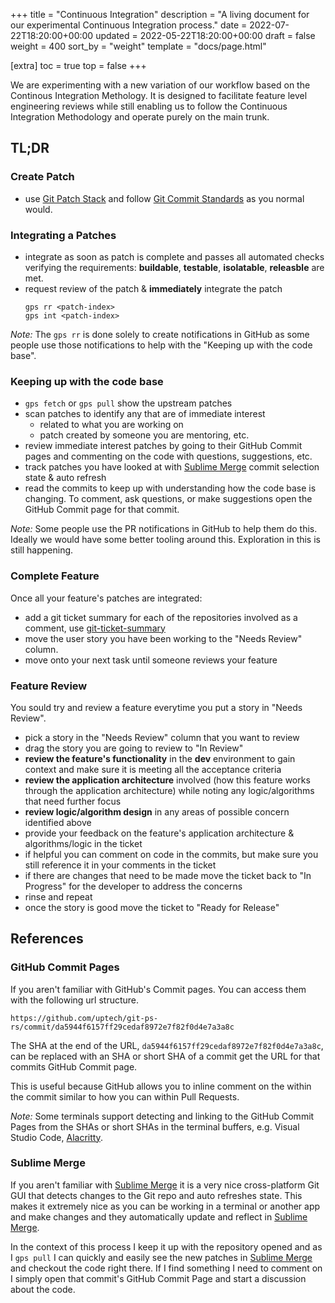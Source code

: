 +++
title = "Continuous Integration"
description = "A living document for our experimental Continuous Integration process."
date = 2022-07-22T18:20:00+00:00
updated = 2022-05-22T18:20:00+00:00
draft = false
weight = 400
sort_by = "weight"
template = "docs/page.html"

[extra]
toc = true
top = false
+++

We are experimenting with a new variation of our workflow based on the Continous Integration Methology. It is designed to facilitate feature level engineering reviews while still enabling us to follow the Continuous Integration Methodology and operate purely on the main trunk.

## TL;DR

### Create Patch

* use [Git Patch Stack][] and follow [Git Commit Standards][] as you normal would.

### Integrating a Patches

* integrate as soon as patch is complete and passes all automated checks verifying the requirements: **buildable**, **testable**, **isolatable**, **releasble** are met.
* request review of the patch & **immediately** integrate the patch
	```
	gps rr <patch-index>
	gps int <patch-index>
	```
*Note:* The `gps rr` is done solely to create notifications in GitHub as some people use those notifications to help with the "Keeping up with the code base".

### Keeping up with the code base

* `gps fetch` or `gps pull` show the upstream patches
* scan patches to identify any that are of immediate interest
	* related to what you are working on
	* patch created by someone you are mentoring, etc.
* review immediate interest patches by going to their GitHub Commit pages and commenting on the code with questions, suggestions, etc.
* track patches you have looked at with [Sublime Merge][] commit selection state & auto refresh
* read the commits to keep up with understanding how the code base is changing. To comment, ask questions, or make suggestions open the GitHub Commit page for that commit.

*Note:* Some people use the PR notifications in GitHub to help them do this.
Ideally we would have some better tooling around this. Exploration in this is still happening.

### Complete Feature

Once all your feature's patches are integrated:

* add a git ticket summary for each of the repositories involved as a comment, use [git-ticket-summary][]
* move the user story you have been working to the "Needs Review" column.
* move onto your next task until someone reviews your feature

### Feature Review

You sould try and review a feature everytime you put a story in "Needs Review".

* pick a story in the "Needs Review" column that you want to review
* drag the story you are going to review to "In Review"
* **review the feature's functionality** in the **dev** environment to gain context and make sure it is meeting all the acceptance criteria
* **review the application architecture** involved (how this feature works through the application architecture) while noting any logic/algorithms that need further focus
* **review logic/algorithm design** in any areas of possible concern identified above
* provide your feedback on the feature's application architecture & algorithms/logic in the ticket
* if helpful you can comment on code in the commits, but make sure you still reference it in your comments in the ticket
* if there are changes that need to be made move the ticket back to "In Progress" for the developer to address the concerns
* rinse and repeat
* once the story is good move the ticket to "Ready for Release"

## References

### GitHub Commit Pages

If you aren't familiar with GitHub's Commit pages. You can access them with the following url structure.

	https://github.com/uptech/git-ps-rs/commit/da5944f6157ff29cedaf8972e7f82f0d4e7a3a8c

The SHA at the end of the URL, `da5944f6157ff29cedaf8972e7f82f0d4e7a3a8c`, can be replaced with an SHA or short SHA of a commit get the URL for that commits GitHub Commit page.

This is useful because GitHub allows you to inline comment on the within the commit similar to how you can within Pull Requests.

*Note:* Some terminals support detecting and linking to the GitHub Commit Pages from the SHAs or short SHAs in the terminal buffers, e.g. Visual Studio Code, [Alacritty][].

### Sublime Merge

If you aren't familiar with [Sublime Merge][] it is a very nice cross-platform Git GUI that detects changes to the Git repo and auto refreshes state. This makes it extremely nice as you can be working in a terminal or another app and make changes and they automatically update and reflect in [Sublime Merge][].

In the context of this process I keep it up with the repository opened and as I `gps pull` I can quickly and easily see the new patches in [Sublime Merge][] and checkout the code right there. If I find something I need to comment on I simply open that commit's GitHub Commit Page and start a discussion about the code.

[Git Patch Stack]: https://git-ps.sh
[Git Commit Standards]: /docs/standards/git-commit/
[Sublime Merge]: https://www.sublimemerge.com
[git-ticket-summary]: https://github.com/uptech/git-ticket-summary
[Alacritty]: https://github.com/alacritty/alacritty
